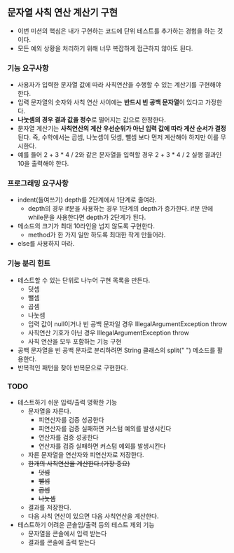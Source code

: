 ## 문자열 사칙 연산 계산기 구현
* 이번 미션의 핵심은 내가 구현하는 코드에 단위 테스트를 추가하는 경험을 하는 것이다.
* 모든 예외 상황을 처리하기 위해 너무 복잡하게 접근하지 않아도 된다.

### 기능 요구사항
* 사용자가 입력한 문자열 값에 따라 사칙연산을 수행할 수 있는 계산기를 구현해야 한다.
* 입력 문자열의 숫자와 사칙 연산 사이에는 **반드시 빈 공백 문자열**이 있다고 가정한다.
* **나눗셈의 경우 결과 값을 정수**로 떨어지는 값으로 한정한다.
* 문자열 계산기는 **사칙연산의 계산 우선순위가 아닌 입력 값에 따라 계산 순서가 결정**된다. 즉, 수학에서는 곱셈, 나눗셈이 덧셈, 뺄셈 보다 먼저 계산해야 하지만 이를 무시한다.
* 예를 들어 2 + 3 * 4 / 2와 같은 문자열을 입력할 경우 2 + 3 * 4 / 2 실행 결과인 10을 출력해야 한다.

### 프로그래밍 요구사항
* indent(들여쓰기) depth를 2단계에서 1단계로 줄여라.
  * depth의 경우 if문을 사용하는 경우 1단계의 depth가 증가한다. if문 안에 while문을 사용한다면 depth가 2단계가 된다.
* 메소드의 크기가 최대 10라인을 넘지 않도록 구현한다.
  * method가 한 가지 일만 하도록 최대한 작게 만들어라.
* else를 사용하지 마라.

### 기능 분리 힌트
* 테스트할 수 있는 단위로 나누어 구현 목록을 만든다.
  * 덧셈
  * 뺄셈
  * 곱셈
  * 나눗셈
  * 입력 값이 null이거나 빈 공백 문자일 경우 IllegalArgumentException throw
  * 사칙연산 기호가 아닌 경우 IllegalArgumentException throw
  * 사칙 연산을 모두 포함하는 기능 구현
* 공백 문자열을 빈 공백 문자로 분리하려면 String 클래스의 split(" ") 메소드를 활용한다.
* 반복적인 패턴을 찾아 반복문으로 구현한다.

### TODO
* 테스트하기 쉬운 입력/출력 명확한 기능
  * 문자열을 자른다.
    * 피연산자를 검증 성공한다
    * 피연산자를 검증 실패하면 커스텀 예외를 발생시킨다
    * 연산자를 검증 성공한다
    * 연산자를 검증 실패하면 커스텀 예외를 발생시킨다
  * 자른 문자열을 연산자와 피연산자로 저장한다.
  * ~~한개의 사칙연산을 계산한다.(가장 중요)~~
    * ~~덧셈~~
    * ~~뺄셈~~
    * ~~곱셈~~
    * ~~나눗셈~~
  * 결과를 저장한다.
  * 다음 사칙 연산이 있으면 다음 사칙연산을 계산한다.
* 테스트하기 어려운 콘솔입/출력 등의 테스트 제외 기능
  * 문자열을 콘솔에서 입력 받는다
  * 결과를 콘솔에 출력 받는다